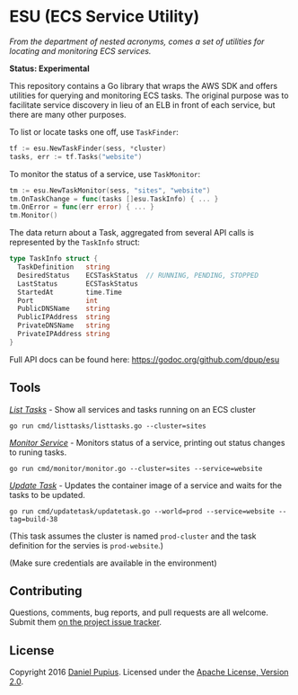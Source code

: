 # ESU (ECS Service Utility)

_From the department of nested acronyms, comes a set of utilities for locating
and monitoring ECS services._

**Status: Experimental**

This repository contains a Go library that wraps the AWS SDK and offers
utilities for querying and monitoring ECS tasks. The original purpose was to
facilitate service discovery in lieu of an ELB in front of each service, but
there are many other purposes.

To list or locate tasks one off, use `TaskFinder`:

```go
tf := esu.NewTaskFinder(sess, *cluster)
tasks, err := tf.Tasks("website")
```

To monitor the status of a service, use `TaskMonitor`:

```go
tm := esu.NewTaskMonitor(sess, "sites", "website")
tm.OnTaskChange = func(tasks []esu.TaskInfo) { ... }
tm.OnError = func(err error) { ... }
tm.Monitor()
```

The data return about a Task, aggregated from several API calls is represented
by the `TaskInfo` struct:

```go
type TaskInfo struct {
  TaskDefinition   string
  DesiredStatus    ECSTaskStatus  // RUNNING, PENDING, STOPPED
  LastStatus       ECSTaskStatus
  StartedAt        time.Time
  Port             int
  PublicDNSName    string
  PublicIPAddress  string
  PrivateDNSName   string
  PrivateIPAddress string
}
```

Full API docs can be found here: https://godoc.org/github.com/dpup/esu

## Tools

_[List Tasks](./cmd/listtasks/listtasks.go)_ - Show all services and tasks
running on an ECS cluster

    go run cmd/listtasks/listtasks.go --cluster=sites

_[Monitor Service](./cmd/monitor/monitor.go)_ - Monitors status of a service,
printing out status changes to runing tasks.

    go run cmd/monitor/monitor.go --cluster=sites --service=website

_[Update Task](./cmd/updatetask/updatetask.go)_ - Updates the container image of
a service and waits for the tasks to be updated.

    go run cmd/updatetask/updatetask.go --world=prod --service=website --tag=build-38

(This task assumes the cluster is named `prod-cluster` and the task definition
for the servies is `prod-website`.)

(Make sure credentials are available in the environment)

## Contributing

Questions, comments, bug reports, and pull requests are all welcome. Submit them
[on the project issue tracker](https://github.com/dpup/gohubbub/esu/new).

## License

Copyright 2016 [Daniel Pupius](http://pupius.co.uk). Licensed under the
[Apache License, Version 2.0](http://www.apache.org/licenses/LICENSE-2.0).
